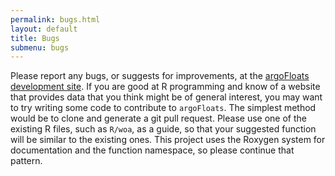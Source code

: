 ```yaml
---
permalink: bugs.html
layout: default
title: Bugs
submenu: bugs
---
```


Please report any bugs, or suggests for improvements, at the [argoFloats
development site](http://github.com/dankelley/argoFloats/issues). If you are
good at R programming and know of a website that provides data that you think
might be of general interest, you may want to try writing some code to
contribute to `argoFloats`.  The simplest method would be to clone and generate
a git pull request. Please use one of the existing R files, such as `R/woa`, as
a guide, so that your suggested function will be similar to the existing ones.
This project uses the Roxygen system for documentation and the function
namespace, so please continue that pattern.

